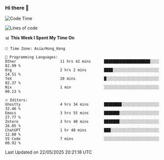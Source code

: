 ### Hi there 👋

<!--
**nicehiro/nicehiro** is a ✨ _special_ ✨ repository because its `README.md` (this file) appears on your GitHub profile.

Here are some ideas to get you started:

- 🔭 I’m currently working on ...
- 🌱 I’m currently learning ...
- 👯 I’m looking to collaborate on ...
- 🤔 I’m looking for help with ...
- 💬 Ask me about ...
- 📫 How to reach me: ...
- 😄 Pronouns: ...
- ⚡ Fun fact: ...
-->

<!--START_SECTION:waka-->
![Code Time](http://img.shields.io/badge/Code%20Time-682%20hrs%2018%20mins-blue)

![Lines of code](https://img.shields.io/badge/From%20Hello%20World%20I%27ve%20Written-1.7%20million%20lines%20of%20code-blue)

📊 **This Week I Spent My Time On** 

```text
🕑︎ Time Zone: Asia/Hong_Kong

💬 Programming Languages: 
Other                    11 hrs 42 mins      █████████████████████░░░░   82.99 % 
Org                      2 hrs 2 mins        ████░░░░░░░░░░░░░░░░░░░░░   14.51 % 
TeX                      20 mins             █░░░░░░░░░░░░░░░░░░░░░░░░   02.37 % 
Nix                      1 min               ░░░░░░░░░░░░░░░░░░░░░░░░░   00.13 % 

🔥 Editors: 
Ghostty                  4 hrs 34 mins       ████████░░░░░░░░░░░░░░░░░   32.46 % 
Emacs                    3 hrs 55 mins       ███████░░░░░░░░░░░░░░░░░░   27.77 % 
Zotero                   3 hrs 40 mins       ███████░░░░░░░░░░░░░░░░░░   26.05 % 
ChatGPT                  1 hr 48 mins        ███░░░░░░░░░░░░░░░░░░░░░░   12.80 % 
VS Code                  7 mins              ░░░░░░░░░░░░░░░░░░░░░░░░░   00.92 % 
```


 Last Updated on 22/05/2025 20:21:18 UTC
<!--END_SECTION:waka-->
